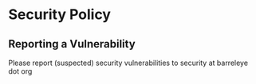 # Security Policy

## Reporting a Vulnerability

Please report (suspected) security vulnerabilities to security at barreleye dot org